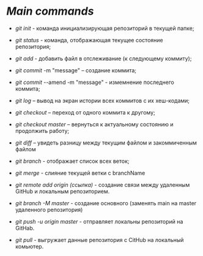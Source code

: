 # ___Main commands___

* *git init* - команда инициализирующая репозиторий в текущей папке;

* *git status* - команда, отображающая текущее состояние репозитория;

* *git add* - добавить файл в отслеживание (к следующему коммиту);

* *git commit* -m "message" – создание коммита;

* *git commit* --amend -m "message" - измемнение последнего коммита;

* *git log* – вывод на экран истории всех коммитов с их хеш-кодами;

* *git checkout* – переход от одного коммита к другому;

* *git checkout master* – вернуться к актуальному состоянию и продолжить работу;

* *git diff* – увидеть разницу между текущим файлом и закоммиченным файлом

* *git branch* - отображает список всех веток;

* *git merge* - слияние текущей ветки с branchName

* *git remote add origin (ссылка)* - создание связи между удаленным GitHub и локальным репозиторием.
  
* *git branch -M master* - создание основного (заменять main на master удаленного репозитория)
  
* *git push -u origin master* - отправляет локальны репозиторий на GitHab.
  
* *git pull* - выгружает данные репозитория с CitHub на локальный комьютер.
